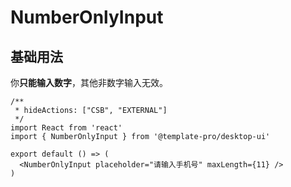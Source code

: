 # NumberOnlyInput

## 基础用法

你**只能输入数字**，其他非数字输入无效。

```tsx
/**
 * hideActions: ["CSB", "EXTERNAL"]
 */
import React from 'react'
import { NumberOnlyInput } from '@template-pro/desktop-ui'

export default () => (
  <NumberOnlyInput placeholder="请输入手机号" maxLength={11} />
)
```
